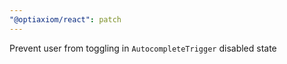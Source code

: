 ```yaml
---
"@optiaxiom/react": patch
---
```


Prevent user from toggling in `AutocompleteTrigger` disabled state
